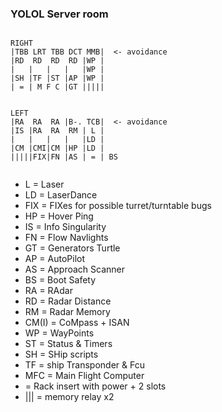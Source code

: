 

### YOLOL Server room





```

RIGHT
|TBB LRT TBB DCT MMB|  <- avoidance
|RD  RD  RD  RD |WP |
|   |   |   |   |WP |
|SH |TF |ST |AP |WP |
| = | M F C |GT |||||
                     

LEFT                     
|RA  RA  RA |B-. TCB|  <- avoidance
|IS |RA  RA  RM | L |
|   |   |   |   |LD |
|CM |CMI|CM |HP |LD |
|||||FIX|FN |AS | = | BS


````

* L = Laser
* LD = LaserDance
* FIX = FIXes for possible turret/turntable bugs
* HP = Hover Ping
* IS = Info Singularity
* FN = Flow Navlights
* GT = Generators Turtle
* AP = AutoPilot
* AS = Approach Scanner
* BS = Boot Safety
* RA = RAdar
* RD = Radar Distance
* RM = Radar Memory
* CM(I) = CoMpass + ISAN
* WP = WayPoints
* ST = Status & Timers
* SH = SHip scripts
* TF = ship Transponder & Fcu 
* MFC = Main Flight Computer
* = Rack insert with power + 2 slots
* ||| = memory relay x2
